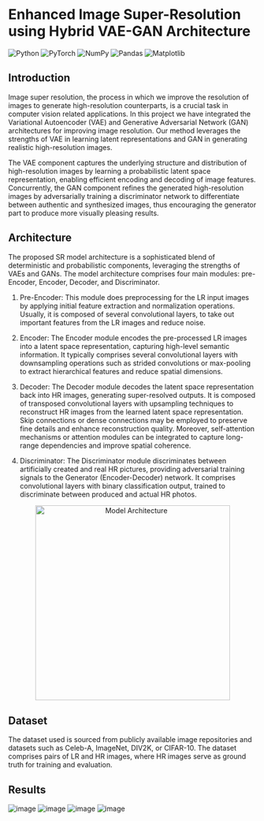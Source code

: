 # Enhanced Image Super-Resolution using Hybrid VAE-GAN Architecture

![Python](https://img.shields.io/badge/python-3670A0?style=for-the-badge&logo=python&logoColor=ffdd54)
![PyTorch](https://img.shields.io/badge/PyTorch-%23EE4C2C.svg?style=for-the-badge&logo=PyTorch&logoColor=white)
![NumPy](https://img.shields.io/badge/numpy-%23013243.svg?style=for-the-badge&logo=numpy&logoColor=white)
![Pandas](https://img.shields.io/badge/pandas-%23150458.svg?style=for-the-badge&logo=pandas&logoColor=white)
![Matplotlib](https://img.shields.io/badge/matplotlib-%23007ACC.svg?style=for-the-badge&logo=matplotlib&logoColor=white)


## Introduction
Image super resolution, the process in which we improve the resolution of images to generate high-resolution counterparts, is a crucial task in computer vision related applications. In this project we have integrated the Variational Autoencoder (VAE) and Generative Adversarial Network (GAN) architectures for improving image resolution. Our method leverages the strengths of VAE in learning latent representations and GAN in generating realistic high-resolution images. 

The VAE component captures the underlying structure and distribution of high-resolution images by learning a probabilistic latent space representation, enabling efficient encoding and decoding of image features. Concurrently, the GAN component refines the generated high-resolution images by adversarially training a discriminator network to differentiate between authentic and synthesized images, thus encouraging the generator part to produce more visually pleasing results.

## Architecture

The proposed SR model architecture is a sophisticated blend of deterministic and probabilistic components, leveraging the strengths of VAEs and GANs. The model architecture comprises four main modules: pre-Encoder, Encoder, Decoder, and Discriminator.

1. Pre-Encoder: This module does preprocessing for the LR input images by applying initial feature extraction and normalization operations. Usually, it is composed of several convolutional layers, to take out important features from the LR images and reduce noise.

2. Encoder: The Encoder module encodes the pre-processed LR images into a latent space representation, capturing high-level semantic information. It typically comprises several convolutional layers with downsampling operations such as strided convolutions or max-pooling to extract hierarchical features and reduce spatial dimensions. 


3. Decoder: The Decoder module decodes the latent space representation back into HR images, generating super-resolved outputs. It is composed of transposed convolutional layers with upsampling techniques to reconstruct HR images from the learned latent space representation. Skip connections or dense connections may be employed to preserve fine details and enhance reconstruction quality. Moreover, self-attention mechanisms or attention modules can be integrated to capture long-range dependencies and improve spatial coherence.

4. Discriminator: The Discriminator module discriminates between artificially created and real HR pictures, providing adversarial training signals to the Generator (Encoder-Decoder) network. It comprises convolutional layers with binary classification output, trained to discriminate between produced and actual HR photos.


<div align="center">
  <img width="395" alt="Model Architecture" src="https://github.com/abhikalparya/ImageSuperResolution/assets/81465377/77e8a42e-ed66-4b45-b282-072e61738b5a">
</div>


## Dataset

The dataset used is sourced from publicly available image repositories and datasets such as Celeb-A, ImageNet, DIV2K, or CIFAR-10. The dataset comprises pairs of LR and HR images, where HR images serve as ground truth for training and evaluation. 

## Results

![image](https://github.com/abhikalparya/ImageSuperResolution/assets/81465377/98c94a04-69f4-4209-86f4-ad49626dc3bf)
![image](https://github.com/abhikalparya/ImageSuperResolution/assets/81465377/3debbae2-c317-4fcb-b6e6-2a43d766a688)
![image](https://github.com/abhikalparya/ImageSuperResolution/assets/81465377/070e8249-ce3f-4f4e-83a5-d572a1f7be06)
![image](https://github.com/abhikalparya/ImageSuperResolution/assets/81465377/4d2627ca-865c-4426-8056-99136c8d3364)

